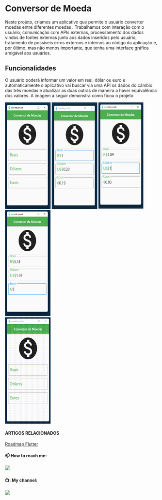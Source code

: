 # Conversor de Moeda

Neste	 projeto,	 criamos um	 aplicativo	 que   permite	 o	 usuário	 converter	 moedas	 entre	 diferentes	 moedas	. Trabalhamos com	 interação	 com	 o	 usuário,	 comunicação	 com APIs	externas,	processamento	dos	dados	vindos	de	fontes	externas junto	 aos	 dados	 inseridos	 pelo	 usuário,	 tratamento	 de	 possíveis erros	externos	e	internos	ao	código	da	aplicação	e,	por	último,	mas não	menos	importante,	que	tenha	uma	interface	gráfica	amigável aos	usuários.

## Funcionalidades

O	usuário	poderá	informar	um	valor	em	real,	dólar	ou	euro	e automaticamente	o	aplicativo	vai	buscar	via	uma	API	os	dados	do câmbio	 das	 três	 moedas	 e	 atualizar	 as	 duas	 outras	 de	 maneira	 a haver	 equivalência	 dos	 valores.	 A	 imagem	 a	 seguir	 demonstra como ficou o projeto

<div>
<img src=".github/convert1.png" alt="Podcast Dio" height="350" width="150">
<img src=".github/convert2.png" alt="Podcast Dio" height="350" width="150">
<img src=".github/convert3.png" alt="Podcast Dio" height="350" width="150">
<img src=".github/convert4.png" alt="Podcast Dio" height="350" width="150">
</div>

<img src=".github/convert5.gif" alt="Podcast Dio" height="350" width="150">

#### ARTIGOS RELACIONADOS
[Roadmap Flutter](http://joaopaulomirandamatias.com/portifolio/index.php?class=ArticleView&method=onView&id=1)

#### :mailbox: How to reach me:  
[<img src="https://img.shields.io/badge/LinkedIn-0077B5?style=for-the-badge&logo=linkedin&logoColor=white" />](https://www.linkedin.com/in/joaopaulomirandamatias/)

#### 📺: My channel:
[<img src="https://img.shields.io/youtube/channel/subscribers/UCCadgwkvHUnS5e10XfOvLCg?style=social" />](https://www.youtube.com/channel/UCCadgwkvHUnS5e10XfOvLCg)


